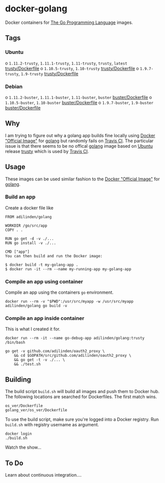 # docker-golang

Docker containers for [The Go Programming Language] images.

## Tags

### Ubuntu

o `1.11.2-trusty`, `1.11.1-trusty`, `1.11-trusty`, `trusty`, `latest` [trusty/Dockerfile](https://github.com/adilinden/docker-golang/blob/master/trusty/Dockerfile)
o `1.10.5-trusty`, `1.10-trusty` [trusty/Dockerfile](https://github.com/adilinden/docker-golang/blob/master/trusty/Dockerfile)
o `1.9.7-trusty`, `1.9-trusty` [trusty/Dockerfile](https://github.com/adilinden/docker-golang/blob/master/trusty/Dockerfile)

### Debian

o `1.11.2-buster`, `1.11.1-buster`, `1.11-buster`, `buster` [buster/Dockerfile](https://github.com/adilinden/docker-golang/blob/master/buster/Dockerfile)
o `1.10.5-buster`, `1.10-buster` [buster/Dockerfile](https://github.com/adilinden/docker-golang/blob/master/buster/Dockerfile)
o `1.9.7-buster`, `1.9-buster` [buster/Dockerfile](https://github.com/adilinden/docker-golang/blob/master/buster/Dockerfile)

## Why

I am trying to figure out why a golang app builds fine locally using [Docker "Official Image"] for [golang] but randomly fails on [Travis CI]. The particular issue is that there seems to be no offical [golang] image based on [Ubuntu] release [trusty] which is used by [Travis CI].


[The Go Programming Language]: (https://golang.org/)
[Docker "Official Image"]: (https://docs.docker.com/docker-hub/official_repos/)
[golang]: (https://hub.docker.com/_/golang/)
[Travis CI]: (https://travis-ci.com/)
[Ubuntu]: (https://www.ubuntu.com/)
[trusty]: (http://releases.ubuntu.com/trusty/)

## Usage

These images can be used similar fashion to the [Docker "Official Image"] for [golang].

### Build an app

Create a docker file like

    FROM adilinden/golang

    WORKDIR /go/src/app
    COPY . .

    RUN go get -d -v ./...
    RUN go install -v ./...

    CMD ["app"]
    You can then build and run the Docker image:

    $ docker build -t my-golang-app .
    $ docker run -it --rm --name my-running-app my-golang-app

### Compile an app using container

Compile an app using the containers `go` environment.

    docker run --rm -v "$PWD":/usr/src/myapp -w /usr/src/myapp adilinden/golang go build -v

### Compile an app inside container

This is what I created it for.

    docker run --rm -it --name go-debug-app adilinden/golang:trusty /bin/bash

    go get -v github.com/adilinden/oauth2_proxy \
        && cd $GOPATH/src/github.com/adilinden/oauth2_proxy \
        && go get -t -v ./... \
        && ./test.sh

## Building

The build script `build.sh` will build all images and push them to Docker hub. The following locations are searched for Dockerfiles. The first match wins.

    os_ver/Dockerfile
    golang_ver/os_ver/Dockerfile

To use the build script, make sure you're logged into a Docker registry. Run `build.sh` with registry username as argument.

    docker login
    ./build.sh

Watch the show...

## To Do

Learn about continuous integration....


